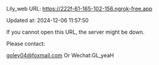 Lily_web URL: https://222f-61-165-102-156.ngrok-free.app

Updated at: 2024-12-06 11:57:50

If you cannot open this URL, the server might be down.

Please contact: 

goley04@foxmail.com Or Wechat:GL_yeaH